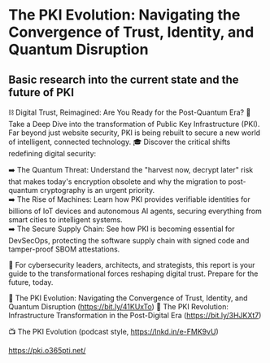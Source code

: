 # The PKI Evolution: Navigating the Convergence of Trust, Identity, and Quantum Disruption
## Basic research into the current state and the future of PKI

⛓️ Digital Trust, Reimagined: Are You Ready for the Post-Quantum Era?
🤿 Take a Deep Dive into the transformation of Public Key Infrastructure (PKI). Far beyond just website security, PKI is being rebuilt to secure a new world of intelligent, connected technology.
🎓 Discover the critical shifts redefining digital security:

➡️ The Quantum Threat: Understand the "harvest now, decrypt later" risk that makes today's encryption obsolete and why the migration to post-quantum cryptography is an urgent priority.   
➡️ The Rise of Machines: Learn how PKI provides verifiable identities for billions of IoT devices and autonomous AI agents, securing everything from smart cities to intelligent systems.   
➡️ The Secure Supply Chain: See how PKI is becoming essential for DevSecOps, protecting the software supply chain with signed code and tamper-proof SBOM attestations.   

📢 For cybersecurity leaders, architects, and strategists, this report is your guide to the transformational forces reshaping digital trust. Prepare for the future, today.

📄 The PKI Evolution: Navigating the Convergence of Trust, Identity, and Quantum Disruption (https://bit.ly/41KUxTo)
📄 The PKI Revolution: Infrastructure Transformation in the Post-Digital Era (https://bit.ly/3HJKXt7)

📺 The PKI Evolution (podcast style, https://lnkd.in/e-FMK9vU)

https://pki.o365pti.net/
